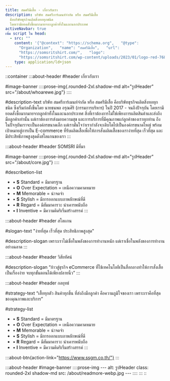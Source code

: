 ```yaml
---
title: สมศรีมีเสื้อ - เกี่ยวกับเรา
description: บริษัท สมศรีการ์เมนท์จํากัด หรือ สมศรีมีเสื้อ
  คือบริษัทธุรกิจผลิตสิ่งทอทุกชนิด
  โดยเรามียอดสั่งซื้อมากมายจากลูกค้าทั้งในและนอกประเทศ
activeNavbar: true
เพิ่ม script ใน head:
  - src: ""
    content: '{"@context": "https://schema.org",   "@type":
      "Organization",   "name": "สมศรีมีเสื้อ",   "url":
      "https://somsritshirt.com/",   "logo":
      "https://somsritshirt.com/wp-content/uploads/2023/01/logo-red-768x257.png"}'
    type: application/ld+json
---
```


::container
  :::about-header
  #header
  เกี่ยวกับเรา
  
  #image-banner
    ::::prose-img{.rounded-2xl.shadow-md alt="รูปHeader" src="/about/whoarewe.jpg"}
    ::::
  
  #description-text
  บริษัท สมศรีการ์เมนท์จํากัด หรือ สมศรีมีเสื้อ คือบริษัทธุรกิจผลิตสิ่งทอทุกชนิด ซึ่งเริ่มก่อตั้งขึ้นโดย นายธนพล อรุณศิริ (กรรมการบริหาร) ในปี 2017 - จนถึงปัจจุบัน โดยเรามียอดสั่งซื้อมากมายจากลูกค้าทั้งในและนอกประเทศ สิ่งที่เราต้องการไม่ใช่เพียงการผลิตสินค้าและส่งถึงมือลูกค้าเท่านั้น แต่เราต้องการส่งมอบความสุข และการบริการที่มีคุณภาพแก่ลูกค้าของเราทุกท่าน ถึงในปัจจุบันเราจะเป็นองค์กรขนาดเล็ก แต่เรามั่นใจว่าเรากำลังจะเติบโตไปเป็นองค์กรขนาดใหญ่ พร้อมเป้าหมายสู่การเป็น E-commerce ที่รับผลิตเสื้อเพื่อให้การสั่งผลิตเสื้อของเราง่ายที่สุด เร็วที่สุด และมีประสิทธิภาพสูงสุดดั่งสโลแกนของเรา
  :::

  :::about-header
  #header
  SOMSRI มีที่มา
  
  #image-banner
    ::::prose-img{.rounded-2xl.shadow-md alt="รูปHeader" src="/about/core.jpg"}
    ::::
  
  #describetion-list
  - • **S** Standard = มีมาตรฐาน
  - • **O** Over Expectation = เหนือความคาดหมาย
  - • **M** Memorable = น่าจดจํา
  - • **S** Stylish = มีการออกแบบภาพลักษณ์ที่ดี
  - • **R** Regard = มีสัมมาคารวะ น่าเคารพนับถือ
  - • **I** Inventive = มีความคิดริเริ่มสร้างสรรค์
  :::

  :::about-header
  #header
  สโลเเกน
  
  #slogan-text
  "ง่ายที่สุด เร็วที่สุด ประสิทธิภาพสูงสุด"
  
  #description-slogan
  เพราะเราไม่เชื่อในพลังของการทำงานหนัก แต่เราเชื่อในพลังของการทำงานอย่างฉลาด
  :::

  :::about-header
  #header
  วิสัยทัศน์
  
  #description-slogan
  “ก้าวสู่ธุรกิจ eCommerce ที่ใช้เทคโนโลยีเป็นสื่อกลางทำให้การสั่งเสื้อเป็นเรื่องง่าย
  จบทุกขั้นตอนได้เพียงปลายนิ้ว”
  :::

  :::about-header
  #header
  กลยุทธ์
  
  #strategy-text
  “เสื้อทุกตัว สินค้าทุกชิ้น ที่ส่งถึงมือลูกค้า คือความภูมิใจของเรา เพราะเราคือที่สุดของคุณภาพและบริการ”
  
  #strategy-list
  - • **S** Standard = มีมาตรฐาน
  - • **O** Over Expectation = เหนือความคาดหมาย
  - • **M** Memorable = น่าจดจํา
  - • **S** Stylish = มีการออกแบบภาพลักษณ์ที่ดี
  - • **R** Regard = มีสัมมาคารวะ น่าเคารพนับถือ
  - • **I** Inventive = มีความคิดริเริ่มสร้างสรรค์
  :::

  :::about-btn{action-link="https://www.ssgm.co.th/"}
  :::

  :::about-header
  #image-banner
    ::::prose-img
    ---
    alt: รูปHeader
    class: rounded-2xl shadow-md
    src: /about/readmore-webp.jpg
    ---
    ::::
  :::
::
